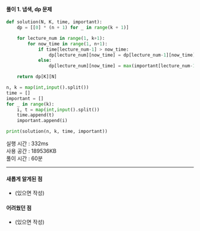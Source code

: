 #### 풀이 1. 냅색, dp 문제

```python
def solution(N, K, time, important):
    dp = [[0] * (n + 1) for _ in range(k + 1)]

    for lecture_num in range(1, k+1):
        for now_time in range(1, n+1):
            if time[lecture_num-1] > now_time:
                dp[lecture_num][now_time] = dp[lecture_num-1][now_time]
            else:
                dp[lecture_num][now_time] = max(important[lecture_num-1] + dp[lecture_num-1][now_time - time[lecture_num-1]], dp[lecture_num-1][now_time])

    return dp[K][N]

n, k = map(int,input().split())
time = []
important = []
for _ in range(k):
    i, t = map(int,input().split())
    time.append(t)
    important.append(i)

print(solution(n, k, time, important))
```

실행 시간 : 332ms  
사용 공간 : 189536KB  
풀이 시간 : 60분

---

#### 새롭게 알게된 점

- (있으면 작성)

#### 어려웠던 점

- (있으면 작성)
